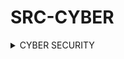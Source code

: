 # SRC-CYBER

<details>
<summary> CYBER SECURITY </summary>

### [01-Coursera-Google-Cyber-Security-Professional-Certificate](https://github.com/omeatai/src-AI-Software/blob/main/src-cyber/courses/01-Google-Cyber-Security-Professional-Certificate-Coursera.md)


</details>

